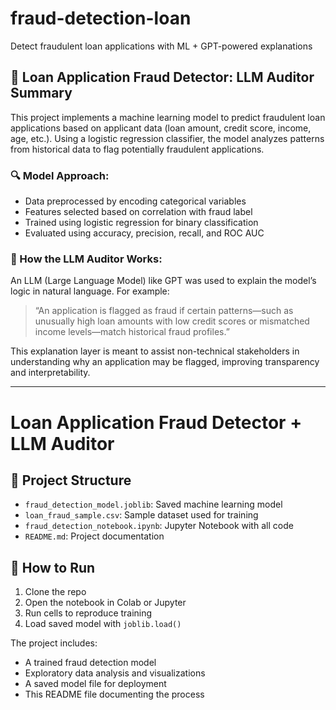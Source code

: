 # fraud-detection-loan
Detect fraudulent loan applications with ML + GPT-powered explanations

## 🧐 Loan Application Fraud Detector: LLM Auditor Summary

This project implements a machine learning model to predict fraudulent loan applications based on applicant data (loan amount, credit score, income, age, etc.). Using a logistic regression classifier, the model analyzes patterns from historical data to flag potentially fraudulent applications.

### 🔍 Model Approach:
- Data preprocessed by encoding categorical variables
- Features selected based on correlation with fraud label
- Trained using logistic regression for binary classification
- Evaluated using accuracy, precision, recall, and ROC AUC

### 🤖 How the LLM Auditor Works:
An LLM (Large Language Model) like GPT was used to explain the model’s logic in natural language. For example:

> “An application is flagged as fraud if certain patterns—such as unusually high loan amounts with low credit scores or mismatched income levels—match historical fraud profiles.”

This explanation layer is meant to assist non-technical stakeholders in understanding why an application may be flagged, improving transparency and interpretability.

---
# Loan Application Fraud Detector + LLM Auditor

## 📂 Project Structure
- `fraud_detection_model.joblib`: Saved machine learning model
- `loan_fraud_sample.csv`: Sample dataset used for training
- `fraud_detection_notebook.ipynb`: Jupyter Notebook with all code
- `README.md`: Project documentation

## 🚀 How to Run
1. Clone the repo
2. Open the notebook in Colab or Jupyter
3. Run cells to reproduce training
4. Load saved model with `joblib.load()`

The project includes:
- A trained fraud detection model
- Exploratory data analysis and visualizations
- A saved model file for deployment
- This README file documenting the process


